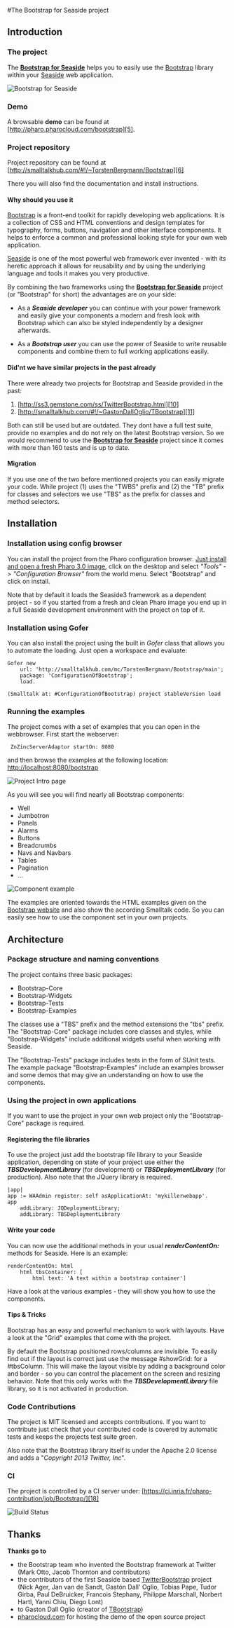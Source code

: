 #The Bootstrap for Seaside project
## Introduction
### The project
The **[Bootstrap for Seaside][1]** helps you to easily use the [Bootstrap][2] library within your [Seaside][3] web application.

![Bootstrap for Seaside][4]
### Demo

A browsable **demo** can be found at [http://pharo.pharocloud.com/bootstrap][5].

### Project repository

Project repository can be found at [http://smalltalkhub.com/#!/~TorstenBergmann/Bootstrap][6]

There you will also find the documentation and install instructions.

#### Why should you use it
[Bootstrap][7] is a front-end toolkit for rapidly developing web applications. It is a collection of CSS and HTML conventions and design templates for typography, forms, buttons, navigation and other interface components. It helps to enforce a common and professional looking style for your own web application.

[Seaside][8] is one of the most powerful web framework ever invented - with its heretic approach it allows for reusability and by using the underlying language and tools it makes you very productive.

By combining the two frameworks using the **[Bootstrap for Seaside][9]** project (or "Bootstrap" for short) the advantages are on your side:

 - As a ***Seaside developer*** you can continue with your power framework and easily give your components a modern and fresh look with Bootstrap which can also be styled independently by a designer afterwards. 

 - As a ***Bootstrap user*** you can use the power of Seaside to write reusable components and combine them to full working applications easily.

#### Did'nt we have similar projects in the past already

There were already two projects for Bootstrap and Seaside provided in the past:

  1. [http://ss3.gemstone.com/ss/TwitterBootstrap.html][10]
  2. [http://smalltalkhub.com/#!/~GastonDallOglio/TBootstrap][11]
  
Both can still be used but are outdated. They dont have a full test suite, provide no examples and do not rely on the latest Bootstrap version. So we would recommend to use the  **[Bootstrap for Seaside][12]** project since it comes with more than 160 tests and is up to date.

#### Migration

If you use one of the two before mentioned projects you can easily migrate your code. While project (1) uses the "TWBS" prefix and (2) the "TB" prefix for classes and selectors we use "TBS" as the prefix for classes and method selectors.

## Installation

### Installation using config browser

You can install the project from the Pharo configuration browser. [Just install and open a fresh Pharo 3.0 image][13], click on the desktop and select *"Tools"* -> *"Configuration Browser"* from the world menu. Select "Bootstrap" and click on install.

Note that by default it loads the Seaside3 framework as a dependent project - so if you started from a fresh and clean Pharo image you end up in a full Seaside development environment with the project on top of it.

### Installation using Gofer

You can also install the project using the built in *Gofer* class that allows you to automate the loading. Just open a workspace and evaluate:

    Gofer new
        url: 'http://smalltalkhub.com/mc/TorstenBergmann/Bootstrap/main';
        package: 'ConfigurationOfBootstrap';
        load.

    (Smalltalk at: #ConfigurationOfBootstrap) project stableVersion load

### Running the examples

The project comes with a set of examples that you can open in the webbrowser. First start the webserver:

     ZnZincServerAdaptor startOn: 8080
     
and then browse the examples at the following location: [http://localhost:8080/bootstrap][14]

![Project Intro page][15]

As you will see you will find nearly all Bootstrap components:

 - Well
 - Jumbotron
 - Panels
 - Alarms
 - Buttons
 - Breadcrumbs
 - Navs and Navbars
 - Tables
 - Pagination
 - ...

![Component example][16]

The examples are oriented towards the HTML examples given on the [Bootstrap website][17] and also show the according Smalltalk code. So you can easily see how to use the component set in your own projects. 

## Architecture 

### Package structure and naming conventions

The project contains three basic packages:

 - Bootstrap-Core
 - Bootstrap-Widgets 
 - Bootstrap-Tests
 - Bootstrap-Examples

The classes use a "TBS" prefix and the method extensions the "tbs" prefix. The  "Bootstrap-Core" package includes core classes and styles, while "Bootstrap-Widgets" include additional widgets useful when working with Seaside.

The "Bootstrap-Tests" package includes tests in the form of SUnit tests. The example package "Bootstrap-Examples" include an examples browser and some demos that may give an understanding on how to use the components.

### Using the project in own applications

If you want to use the project in your own web project only the "Bootstrap-Core" package is required. 

#### Registering the file libraries
To use the project just add the bootstrap file library to your Seaside application, depending on state of your project use either the ***TBSDevelopmentLibrary*** (for development) or ***TBSDeploymentLibrary*** (for production). Also note that the JQuery library is required.

    |app|
	app := WAAdmin register: self asApplicationAt: 'mykillerwebapp'.
	app 
		addLibrary: JQDeploymentLibrary;
		addLibrary: TBSDeploymentLibrary

#### Write your code

You can now use the additional methods in your usual ***renderContentOn:*** methods for Seaside. Here is an example:

    renderContentOn: html
        html tbsContainer: [
            html text: 'A text within a bootstrap container']
            
Have a look at the various examples - they will show you how to use the components.

#### Tips & Tricks
Bootstrap has an easy and powerful mechanism to work with layouts. Have a look at the "Grid" examples that come with the project.

By default the Bootstrap positioned rows/columns are invisible. To easily find out if the layout is correct just use the message #showGrid: for a #tbsColumn. This will make the layout visible by adding a background color and border - so you can control the placement on the screen and resizing behavior. Note that this only works with the ***TBSDevelopmentLibrary*** file library, so it is not activated in production.

### Code Contributions

The project is MIT licensed and accepts contributions. If you want to contribute just check that your contributed code is covered by automatic tests and keeps the projects test suite green.

Also note that the Bootstrap library itself is under the Apache 2.0 license and adds a "*Copyright 2013 Twitter, Inc*".

### CI

The project is controlled by a CI server under: [https://ci.inria.fr/pharo-contribution/job/Bootstrap/][18]

![Build Status](https://ci.inria.fr/pharo-contribution/buildStatus/icon?job=Bootstrap)

## Thanks 

**Thanks go to** 

 - the Bootstrap team who invented the Bootstrap framework at Twitter (Mark Otto, Jacob Thornton and contributors)
 - the contributors of the first Seaside based [TwitterBootstrap][19] project (Nick Ager, Jan van de Sandt, Gastón Dall' Oglio, Tobias Pape, Tudor Girba, Paul DeBruicker, Francois Stephany, Philippe Marschall, Norbert Hartl, Yanni Chiu, Diego Lont)
 - to Gaston Dall Oglio (creator of [TBootstrap][20]) 
 - [pharocloud.com][21] for hosting the demo of the open source project


  [1]: http://smalltalkhub.com/#!/~TorstenBergmann/Bootstrap
  [2]: http://getbootstrap.com/
  [3]: http://www.seaside.st/
  [4]: http://lists.pharo.org/pipermail/pharo-dev_lists.pharo.org/attachments/20131003/19ec8929/attachment-0007.png
  [5]: http://pharo.pharocloud.com/bootstrap
  [6]: http://smalltalkhub.com/#!/~TorstenBergmann/Bootstrap
  [7]: http://getbootstrap.com/
  [8]: http://www.seaside.st/
  [9]: http://smalltalkhub.com/#!/~TorstenBergmann/Bootstrap
  [10]: http://ss3.gemstone.com/ss/TwitterBootstrap.html
  [11]: http://smalltalkhub.com/#!/~GastonDallOglio/TBootstrap
  [12]: http://smalltalkhub.com/#!/~TorstenBergmann/Bootstrap
  [13]: http://files.pharo.org/platform
  [14]: http://localhost:8080/bootstrap
  [15]: http://lists.pharo.org/pipermail/pharo-dev_lists.pharo.org/attachments/20131003/19ec8929/attachment-0005.png
  [16]: http://lists.pharo.org/pipermail/pharo-dev_lists.pharo.org/attachments/20131003/19ec8929/attachment-0006.png
  [17]: http://getbootstrap.com
  [18]: https://ci.inria.fr/pharo-contribution/job/Bootstrap/
  [19]: http://ss3.gemstone.com/ss/TwitterBootstrap.html
  [20]: http://smalltalkhub.com/#!/~GastonDallOglio/TBootstrap
  [21]: http://www.pharocloud.com